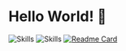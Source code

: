 # Hello World! 👋

![Skills](https://skillicons.dev/icons?i=php,nodejs,js,html,css,wordpress,jquery,ts,wasm,mysql,sqlite,regex,c,cpp,cmake,bash,electron,github,git,svg,nginx,go,md,redis,linux,bsd,vim,vscode,md,bootstrap,codepen,docker,firebase,graphql,laravel,linkedin,postman,raspberrypi,stackoverflow,ps,xd,au,figma)
![Skills](https://cheesits456-readme-stats.vercel.app/api/top-langs?username=samad-aghaei&layout=compact&langs_count=60&show_icons=true)
[![Readme Card](https://github-readme-stats.vercel.app/api/pin/?username=samad-aghaei&repo=SVG-Icons-Table-View)](https://github.com/samad-aghaei/SVG-Icons-Table-View)

<!--
**samad-aghaei/samad-aghaei** is a ✨ _special_ ✨ repository because its `README.md` (this file) appears on your GitHub profile.

Here are some ideas to get you started:

- 🔭 I’m currently working on ...
- 🌱 I’m currently learning ...
- 👯 I’m looking to collaborate on ...
- 🤔 I’m looking for help with ...
- 💬 Ask me about ...
- 📫 How to reach me: ...
- 😄 Pronouns: ...
- ⚡ Fun fact: ...
-->

